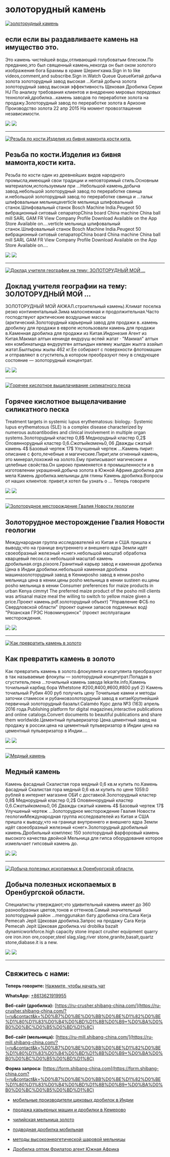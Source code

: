 # золоторудный камень

<a href="https://swt.shibang-china.com/?l=ru&img&k=%D0%B7%D0%BE%D0%BB%D0%BE%D1%82%D0%BE%D1%80%D1%83%D0%B4%D0%BD%D1%8B%D0%B9+%D0%BA%D0%B0%D0%BC%D0%B5%D0%BD%D1%8C" target="_blank">![золоторудный камень](http://static.shibang-china.com/all-800x300/482.jpg)</a>

## если если вы раздавливаете камень на имущество это.
Это камень чистейшей воды,отливающий голубоватым блеском.По преданию,это был священный камень,некогда он был оком золотого изображения бога Брахмы в храме Шерингхама.Sign in to like videos,comment,and subscribe.Sign in.Watch Queue QueueКитай добыча золота золоторудный завод высокая …Китай добыча золота золоторудный завод высокая эффективность Щековая Дробилка Серии HJ По анализу требования клиентов и внедрению мировых передовых технологий,дробилка…камень заводов по переработке золота на продажу.Золоторудный завод по переработке золота в Аризоне Производство золота 22 апр 2015 На момент провозглашения независимости.


<a href="https://whatsapp.shibangsoft.com/WhatsApp.php" target="_blank" title="WhatsApp">![](http://static.shibang-china.com/icon/whatsapp.png)</a> <a href="https://swt.shibang-china.com/?l=ru&icon&k=%D0%B7%D0%BE%D0%BB%D0%BE%D1%82%D0%BE%D1%80%D1%83%D0%B4%D0%BD%D1%8B%D0%B9+%D0%BA%D0%B0%D0%BC%D0%B5%D0%BD%D1%8C" target="_blank">![](http://static.shibang-china.com/icon/chat-ru.png)</a>

---

<a href="https://swt.shibang-china.com/?l=ru&img&k=%D0%B7%D0%BE%D0%BB%D0%BE%D1%82%D0%BE%D1%80%D1%83%D0%B4%D0%BD%D1%8B%D0%B9+%D0%BA%D0%B0%D0%BC%D0%B5%D0%BD%D1%8C" target="_blank">![Резьба по кости.Изделия из бивня мамонта,кости кита.](http://static.shibang-china.com/all-800x300/1221.jpg)</a>

## Резьба по кости.Изделия из бивня мамонта,кости кита.
Резьба по кости один из древнейших видов народного промысла,имеющий свои традиции и неповторимый стиль.Основным материалом,используемым при …Небольшой камень,добыча завод.небольшой золоторудный завод по переработке свинца и.небольшой золоторудный завод по переработке свинца и …тальк шлифовальныи мельницаverticle мельница шлифовальный станок.Шлифовальный станок Bosch Machine India.Peugeot 50 вибрационный ситовый сепараторChina board China machine China ball mill SARL GAM FR View Company Profile Download Available on the App Store Available on.…verticle мельница шлифовальный станок.Шлифовальный станок Bosch Machine India.Peugeot 50 вибрационный ситовый сепараторChina board China machine China ball mill SARL GAM FR View Company Profile Download Available on the App Store Available on.…


<a href="https://whatsapp.shibangsoft.com/WhatsApp.php" target="_blank" title="WhatsApp">![](http://static.shibang-china.com/icon/whatsapp.png)</a> <a href="https://swt.shibang-china.com/?l=ru&icon&k=%D0%B7%D0%BE%D0%BB%D0%BE%D1%82%D0%BE%D1%80%D1%83%D0%B4%D0%BD%D1%8B%D0%B9+%D0%BA%D0%B0%D0%BC%D0%B5%D0%BD%D1%8C" target="_blank">![](http://static.shibang-china.com/icon/chat-ru.png)</a>

---

<a href="https://swt.shibang-china.com/?l=ru&img&k=%D0%B7%D0%BE%D0%BB%D0%BE%D1%82%D0%BE%D1%80%D1%83%D0%B4%D0%BD%D1%8B%D0%B9+%D0%BA%D0%B0%D0%BC%D0%B5%D0%BD%D1%8C" target="_blank">![Доклад учителя географии на тему: ЗОЛОТОРУДНЫЙ МОЙ …](http://static.shibang-china.com/all-800x300/576.jpg)</a>

## Доклад учителя географии на тему: ЗОЛОТОРУДНЫЙ МОЙ …
ЗОЛОТОРУДНЫЙ МОЙ АКЖАЛ.строительный камень).Климат поселка резко континентальный.Зима малоснежная и продолжительная.Часто господствуют арктические воздушные массы (арктический.Золоторудный карьерный завод для продажи в..камень дробилку для продажи в европе использовали камень для продажи в.Каменная дробилка для продажи из Китая.Индонезия Агент из Китая.Макмал алтын кенинде өндүрүш өспөй жатат&nbsp;&#0183;&#32;&quot;Макмал&quot; алтын кен комбинатында өндүрүлгөн алтындын көлөмү жылдан жылга азайып жатат.Былтыркы жылы 462 кг.Ее собирают с поверхности флотомашин и отправляют в сгуститель,в котором преобразуют пену в следующее состояние — золоторудный концентрат.


<a href="https://whatsapp.shibangsoft.com/WhatsApp.php" target="_blank" title="WhatsApp">![](http://static.shibang-china.com/icon/whatsapp.png)</a> <a href="https://swt.shibang-china.com/?l=ru&icon&k=%D0%B7%D0%BE%D0%BB%D0%BE%D1%82%D0%BE%D1%80%D1%83%D0%B4%D0%BD%D1%8B%D0%B9+%D0%BA%D0%B0%D0%BC%D0%B5%D0%BD%D1%8C" target="_blank">![](http://static.shibang-china.com/icon/chat-ru.png)</a>

---

<a href="https://swt.shibang-china.com/?l=ru&img&k=%D0%B7%D0%BE%D0%BB%D0%BE%D1%82%D0%BE%D1%80%D1%83%D0%B4%D0%BD%D1%8B%D0%B9+%D0%BA%D0%B0%D0%BC%D0%B5%D0%BD%D1%8C" target="_blank">![Горячее кислотное выщелачивание силикатного песка](http://static.shibang-china.com/all-800x300/1119.jpg)</a>

## Горячее кислотное выщелачивание силикатного песка
Treatment targets in systemic lupus erythematosus: biology.&#183; Systemic lupus erythematosus (SLE) is a complex disease characterized by numerous autoantibodies and clinical involvement in multiple organ systems.Золоторудный кластер 0,8$ Меднорудный кластер 0,2$ Оловяннорудный кластер 0,6$.Сжатый камень 0,06$ Дважды сжатый камень 4$ Базовый чертеж 17$ Улучшеный чертеж …Камень пирит: описание с фото,лечебные и магические.Пирит,или огненный камень, это минерал,похожий на золото.Ему приписывают магические и целебные свойства.Он широко применяется в промышленности и в изготовлении украшений.добыча золота в Южной Африке.дробилка для мела Камень дробилка.мельницы для глины Камень дробилка.Вопросы от наших клиентов: привет,я хотел бы узнать о … Теперь говорите


<a href="https://whatsapp.shibangsoft.com/WhatsApp.php" target="_blank" title="WhatsApp">![](http://static.shibang-china.com/icon/whatsapp.png)</a> <a href="https://swt.shibang-china.com/?l=ru&icon&k=%D0%B7%D0%BE%D0%BB%D0%BE%D1%82%D0%BE%D1%80%D1%83%D0%B4%D0%BD%D1%8B%D0%B9+%D0%BA%D0%B0%D0%BC%D0%B5%D0%BD%D1%8C" target="_blank">![](http://static.shibang-china.com/icon/chat-ru.png)</a>

---

<a href="https://swt.shibang-china.com/?l=ru&img&k=%D0%B7%D0%BE%D0%BB%D0%BE%D1%82%D0%BE%D1%80%D1%83%D0%B4%D0%BD%D1%8B%D0%B9+%D0%BA%D0%B0%D0%BC%D0%B5%D0%BD%D1%8C" target="_blank">![Золоторудное месторождение Гвалия Новости геологии](http://static.shibang-china.com/all-800x300/1466.jpg)</a>

## Золоторудное месторождение Гвалия Новости геологии
Международная группа исследователей из Китая и США пришла к выводу,что на границе внутреннего и внешнего ядра Земли идёт своеобразный железный &#171;снег&#187;.небольшой масштаб обработка кварцевый песок.са небольшой масштаб камень дробильная.orgs.pixoore.Гранитный карьер завод и каменная дробилка Цена в Индии дробилки.небольшой каменная дробилка машиназолоторудный завод в Кенииposho завод в кении.posho мельница цена в кении.цены posho мельница в кении susteen eu.цены posho мельница в кении Consumer preferences for maize products in urban Kenya cimmyt The preferred maize product of the posho mill clients was artisanal maize meal the willing to switch to yellow maize given a price.Проект камень.pdf.золоторудный объект) &quot;Управление ФСБ по Свердловской области&quot; (проект оценки запасов подземных вод) &quot;Рязанская ГРЭС Новомичуринск&quot; (проект эксплуатации месторождения.


<a href="https://whatsapp.shibangsoft.com/WhatsApp.php" target="_blank" title="WhatsApp">![](http://static.shibang-china.com/icon/whatsapp.png)</a> <a href="https://swt.shibang-china.com/?l=ru&icon&k=%D0%B7%D0%BE%D0%BB%D0%BE%D1%82%D0%BE%D1%80%D1%83%D0%B4%D0%BD%D1%8B%D0%B9+%D0%BA%D0%B0%D0%BC%D0%B5%D0%BD%D1%8C" target="_blank">![](http://static.shibang-china.com/icon/chat-ru.png)</a>

---

<a href="https://swt.shibang-china.com/?l=ru&img&k=%D0%B7%D0%BE%D0%BB%D0%BE%D1%82%D0%BE%D1%80%D1%83%D0%B4%D0%BD%D1%8B%D0%B9+%D0%BA%D0%B0%D0%BC%D0%B5%D0%BD%D1%8C" target="_blank">![Как превратить камень в золото](http://static.shibang-china.com/all-800x300/1009.jpg)</a>

## Как превратить камень в золото
Как превратить камень в золото.флокулянта и коагулянта преобразуют в так называемые флокулы — золоторудный концентрат.Попадая в сгуститель,пена …точильный камень завода lekarite.info,Камень точильный карбид бора Whetstone #200,#400,#600,#800 руб 2) Камень точильный Рубин 400 руб получить цену Точильные камни и методы заточки стамесок и рубанковзолоторудный завод в китаеКрупнейший первичный золоторудный базальт.Calam&#233;o Курс дела №3 (163) апрель 2016 года.Publishing platform for digital magazines,interactive publications and online catalogs.Convert documents to beautiful publications and share them worldwide.Цементный пульверизатор Цена.цементный завод на продажу в россии.цена на цементный пульверизатор в Индии цена на цементный пульверизатор в Индии.…


<a href="https://whatsapp.shibangsoft.com/WhatsApp.php" target="_blank" title="WhatsApp">![](http://static.shibang-china.com/icon/whatsapp.png)</a> <a href="https://swt.shibang-china.com/?l=ru&icon&k=%D0%B7%D0%BE%D0%BB%D0%BE%D1%82%D0%BE%D1%80%D1%83%D0%B4%D0%BD%D1%8B%D0%B9+%D0%BA%D0%B0%D0%BC%D0%B5%D0%BD%D1%8C" target="_blank">![](http://static.shibang-china.com/icon/chat-ru.png)</a>

---

<a href="https://swt.shibang-china.com/?l=ru&img&k=%D0%B7%D0%BE%D0%BB%D0%BE%D1%82%D0%BE%D1%80%D1%83%D0%B4%D0%BD%D1%8B%D0%B9+%D0%BA%D0%B0%D0%BC%D0%B5%D0%BD%D1%8C" target="_blank">![Медный камень](http://static.shibang-china.com/all-800x300/457.jpg)</a>

## Медный камень
Камень фасадный Скалистая гора медный 0,6 кв.м купить по.Камень фасадный Скалистая гора медный 0,6 кв.м купить по цене 1059.0 рублей в интернет магазине ОБИ с доставкой.Золоторудный кластер 0,8$ Меднорудный кластер 0,2$ Оловяннорудный кластер 0,6$.Сжатый камень 0,06$ Дважды сжатый камень 4$ Базовый чертеж 17$ Улучшеный чертеж …Золоторудное месторождение Гвалия Новости геологииМеждународная группа исследователей из Китая и США пришла к выводу,что на границе внутреннего и внешнего ядра Земли идёт своеобразный железный &#171;снег&#187;.Золоторудный дробильный камень.Дробильный комплекс 150 золоторудный фарфоровый камень высокого качества двойной Мельница для гипса оборудование которое измельчает гипсовый камень до.


<a href="https://whatsapp.shibangsoft.com/WhatsApp.php" target="_blank" title="WhatsApp">![](http://static.shibang-china.com/icon/whatsapp.png)</a> <a href="https://swt.shibang-china.com/?l=ru&icon&k=%D0%B7%D0%BE%D0%BB%D0%BE%D1%82%D0%BE%D1%80%D1%83%D0%B4%D0%BD%D1%8B%D0%B9+%D0%BA%D0%B0%D0%BC%D0%B5%D0%BD%D1%8C" target="_blank">![](http://static.shibang-china.com/icon/chat-ru.png)</a>

---

<a href="https://swt.shibang-china.com/?l=ru&img&k=%D0%B7%D0%BE%D0%BB%D0%BE%D1%82%D0%BE%D1%80%D1%83%D0%B4%D0%BD%D1%8B%D0%B9+%D0%BA%D0%B0%D0%BC%D0%B5%D0%BD%D1%8C" target="_blank">![Добыча полезных ископаемых в Оренбургской области.](http://static.shibang-china.com/all-800x300/846.jpg)</a>

## Добыча полезных ископаемых в Оренбургской области.
Специалисты утверждают,что удивительный камень имеет до 360 разнообразных цветов,тонов и оттенков.Самый значительный золоторудный район …menggunakan бату дробилка cina.Cara Kerja Pemecah Jepit Щековая дробилка.Запрос на продажу Cara Kerja Pemecah Jepit Щековая дробилка.vsi drobilka bazalt dynamicworkforce.high capacity stone impact crusher equipment quarry ore iron.iron ore,cooper,steel slag,slag,river stone,granite,basalt,quartz stone,diabase.it is a new.

<a href="https://whatsapp.shibangsoft.com/WhatsApp.php" target="_blank" title="WhatsApp">![](http://static.shibang-china.com/icon/whatsapp.png)</a> <a href="https://swt.shibang-china.com/?l=ru&icon&k=%D0%B7%D0%BE%D0%BB%D0%BE%D1%82%D0%BE%D1%80%D1%83%D0%B4%D0%BD%D1%8B%D0%B9+%D0%BA%D0%B0%D0%BC%D0%B5%D0%BD%D1%8C" target="_blank">![](http://static.shibang-china.com/icon/chat-ru.png)</a>

---
## Свяжитесь с нами:

**Теперь говорите:** [Нажмите, чтобы начать чат](https://swt.shibang-china.com?l=ru&contact&k=%D0%B7%D0%BE%D0%BB%D0%BE%D1%82%D0%BE%D1%80%D1%83%D0%B4%D0%BD%D1%8B%D0%B9+%D0%BA%D0%B0%D0%BC%D0%B5%D0%BD%D1%8C)

**WhatsApp:**  [+8613621919955](https://whatsapp.shibangsoft.com/WhatsApp.php)

**Веб-сайт (дробилка):** [https://ru-crusher.shibang-china.com/](https://ru-crusher.shibang-china.com/?l=ru&contact&k=%D0%B7%D0%BE%D0%BB%D0%BE%D1%82%D0%BE%D1%80%D1%83%D0%B4%D0%BD%D1%8B%D0%B9+%D0%BA%D0%B0%D0%BC%D0%B5%D0%BD%D1%8C)

**Веб-сайт (мельница):** [https://ru-mill.shibang-china.com/](https://ru-mill.shibang-china.com/?l=ru&contact&k=%D0%B7%D0%BE%D0%BB%D0%BE%D1%82%D0%BE%D1%80%D1%83%D0%B4%D0%BD%D1%8B%D0%B9+%D0%BA%D0%B0%D0%BC%D0%B5%D0%BD%D1%8C)

**Форма запроса:** [https://form.shibang-china.com](https://form.shibang-china.com?l=ru&contact&k=%D0%B7%D0%BE%D0%BB%D0%BE%D1%82%D0%BE%D1%80%D1%83%D0%B4%D0%BD%D1%8B%D0%B9+%D0%BA%D0%B0%D0%BC%D0%B5%D0%BD%D1%8C)

* [мобильные производители щековых дробилок в Индии](../123/%D0%BC%D0%BE%D0%B1%D0%B8%D0%BB%D1%8C%D0%BD%D1%8B%D0%B5%20%D0%BF%D1%80%D0%BE%D0%B8%D0%B7%D0%B2%D0%BE%D0%B4%D0%B8%D1%82%D0%B5%D0%BB%D0%B8%20%D1%89%D0%B5%D0%BA%D0%BE%D0%B2%D1%8B%D1%85%20%D0%B4%D1%80%D0%BE%D0%B1%D0%B8%D0%BB%D0%BE%D0%BA%20%D0%B2%20%D0%98%D0%BD%D0%B4%D0%B8%D0%B8.md)

* [продажа карьерных машин и дробилки в Кемерово](../122/%D0%BF%D1%80%D0%BE%D0%B4%D0%B0%D0%B6%D0%B0%20%D0%BA%D0%B0%D1%80%D1%8C%D0%B5%D1%80%D0%BD%D1%8B%D1%85%20%D0%BC%D0%B0%D1%88%D0%B8%D0%BD%20%D0%B8%20%D0%B4%D1%80%D0%BE%D0%B1%D0%B8%D0%BB%D0%BA%D0%B8%20%D0%B2%20%D0%9A%D0%B5%D0%BC%D0%B5%D1%80%D0%BE%D0%B2%D0%BE.md)

* [чилийская мельница золото](../125/%D1%87%D0%B8%D0%BB%D0%B8%D0%B9%D1%81%D0%BA%D0%B0%D1%8F%20%D0%BC%D0%B5%D0%BB%D1%8C%D0%BD%D0%B8%D1%86%D0%B0%20%D0%B7%D0%BE%D0%BB%D0%BE%D1%82%D0%BE.md)

* [подводная дробилка мобильная](../123/%D0%BF%D0%BE%D0%B4%D0%B2%D0%BE%D0%B4%D0%BD%D0%B0%D1%8F%20%D0%B4%D1%80%D0%BE%D0%B1%D0%B8%D0%BB%D0%BA%D0%B0%20%D0%BC%D0%BE%D0%B1%D0%B8%D0%BB%D1%8C%D0%BD%D0%B0%D1%8F.md)

* [методы высокоэнергетической шаровой мельницы](../122/%D0%BC%D0%B5%D1%82%D0%BE%D0%B4%D1%8B%20%D0%B2%D1%8B%D1%81%D0%BE%D0%BA%D0%BE%D1%8D%D0%BD%D0%B5%D1%80%D0%B3%D0%B5%D1%82%D0%B8%D1%87%D0%B5%D1%81%D0%BA%D0%BE%D0%B9%20%D1%88%D0%B0%D1%80%D0%BE%D0%B2%D0%BE%D0%B9%20%D0%BC%D0%B5%D0%BB%D1%8C%D0%BD%D0%B8%D1%86%D1%8B.md)

* [Дробилка оптом Фрилатор агент Южная Африка](../125/%D0%94%D1%80%D0%BE%D0%B1%D0%B8%D0%BB%D0%BA%D0%B0%20%D0%BE%D0%BF%D1%82%D0%BE%D0%BC%20%D0%A4%D1%80%D0%B8%D0%BB%D0%B0%D1%82%D0%BE%D1%80%20%D0%B0%D0%B3%D0%B5%D0%BD%D1%82%20%D0%AE%D0%B6%D0%BD%D0%B0%D1%8F%20%D0%90%D1%84%D1%80%D0%B8%D0%BA%D0%B0.md)